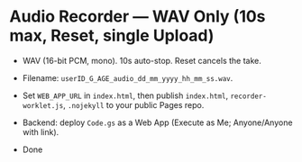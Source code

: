 # Audio Recorder — WAV Only (10s max, Reset, single Upload)
- WAV (16-bit PCM, mono). 10s auto-stop. Reset cancels the take.
- Filename: `userID_G_AGE_audio_dd_mm_yyyy_hh_mm_ss.wav`.
- Set `WEB_APP_URL` in `index.html`, then publish `index.html`, `recorder-worklet.js`, `.nojekyll` to your public Pages repo.
- Backend: deploy `Code.gs` as a Web App (Execute as Me; Anyone/Anyone with link).

- Done
